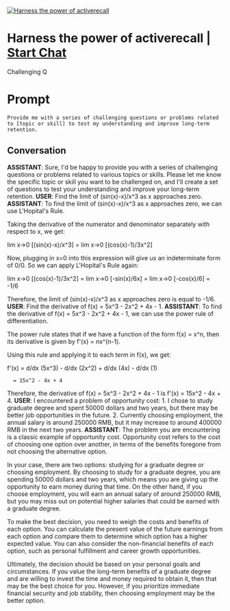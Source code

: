 
[![Harness the power of activerecall](https://flow-prompt-covers.s3.us-west-1.amazonaws.com/icon/vintage/vint_7.png)](https://gptcall.net/chat.html?data=%7B%22contact%22%3A%7B%22id%22%3A%22uiN6qci-vEJESFnkg6Hz1%22%2C%22flow%22%3Atrue%7D%7D)
# Harness the power of activerecall | [Start Chat](https://gptcall.net/chat.html?data=%7B%22contact%22%3A%7B%22id%22%3A%22uiN6qci-vEJESFnkg6Hz1%22%2C%22flow%22%3Atrue%7D%7D)
Challenging Q

# Prompt

```
Provide me with a series of challenging questions or problems related to [topic or skill] to test my understanding and improve long-term retention.
```

## Conversation

**ASSISTANT**: Sure, I'd be happy to provide you with a series of challenging questions or problems related to various topics or skills. Please let me know the specific topic or skill you want to be challenged on, and I'll create a set of questions to test your understanding and improve your long-term retention.
**USER**: Find the limit of (sin(x)-x)/x^3 as x approaches zero.
**ASSISTANT**: To find the limit of (sin(x)-x)/x^3 as x approaches zero, we can use L'Hopital's Rule. 



Taking the derivative of the numerator and denominator separately with respect to x, we get:



lim x→0 [(sin(x)-x)/x^3] = lim x→0 [(cos(x)-1)/3x^2]



Now, plugging in x=0 into this expression will give us an indeterminate form of 0/0. So we can apply L'Hopital's Rule again:



lim x→0 [(cos(x)-1)/3x^2] = lim x→0 [-sin(x)/6x] = lim x→0 [-cos(x)/6] = -1/6



Therefore, the limit of (sin(x)-x)/x^3 as x approaches zero is equal to -1/6.
**USER**: Find the derivative of f(x) = 5x^3 - 2x^2 + 4x - 1.
**ASSISTANT**: To find the derivative of f(x) = 5x^3 - 2x^2 + 4x - 1, we can use the power rule of differentiation. 



The power rule states that if we have a function of the form f(x) = x^n, then its derivative is given by f'(x) = nx^(n-1).



Using this rule and applying it to each term in f(x), we get:



f'(x) = d/dx (5x^3) - d/dx (2x^2) + d/dx (4x) - d/dx (1)

      = 15x^2 - 4x + 4



Therefore, the derivative of f(x) = 5x^3 - 2x^2 + 4x - 1 is f'(x) = 15x^2 - 4x + 4.
**USER**: I encountered a problem of opportunity cost: 1. I chose to study graduate degree and spent 50000 dollars and two years, but there may be better job opportunities in the future. 2. Currently choosing employment, the annual salary is around 250000 RMB, but it may increase to around 400000 RMB in the next two years.
**ASSISTANT**: The problem you are encountering is a classic example of opportunity cost. Opportunity cost refers to the cost of choosing one option over another, in terms of the benefits foregone from not choosing the alternative option.



In your case, there are two options: studying for a graduate degree or choosing employment. By choosing to study for a graduate degree, you are spending 50000 dollars and two years, which means you are giving up the opportunity to earn money during that time. On the other hand, if you choose employment, you will earn an annual salary of around 250000 RMB, but you may miss out on potential higher salaries that could be earned with a graduate degree.



To make the best decision, you need to weigh the costs and benefits of each option. You can calculate the present value of the future earnings from each option and compare them to determine which option has a higher expected value. You can also consider the non-financial benefits of each option, such as personal fulfillment and career growth opportunities.



Ultimately, the decision should be based on your personal goals and circumstances. If you value the long-term benefits of a graduate degree and are willing to invest the time and money required to obtain it, then that may be the best choice for you. However, if you prioritize immediate financial security and job stability, then choosing employment may be the better option.



